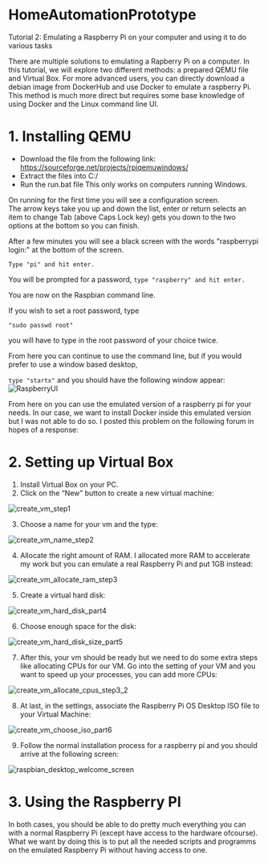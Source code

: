 # HomeAutomationPrototype

Tutorial 2: Emulating a Raspberry Pi on your computer and using it to do various tasks

There are multiple solutions to emulating a Rapberry Pi on a computer. In this tutorial, we will explore two different methods: a prepared QEMU file and Virtual Box.
For more advanced users, you can directly download a debian image from DockerHub and use Docker to emulate a raspberry Pi. This method is much more direct but requires some base knowledge of using Docker and the Linux command line UI.

# 1. Installing QEMU
- Download the file from the following link: https://sourceforge.net/projects/rpiqemuwindows/ 
- Extract the files into C:/
- Run the run.bat file
This only works on computers running Windows.

On running for the first time you will see a configuration screen.  
The arrow keys take you up and down the list, enter or return selects an item to change
Tab (above Caps Lock key) gets you down to the two options at the bottom so you can finish.

After a few minutes you will see a black screen with the words "raspberrypi login:"  at the bottom of the screen. 

``` Type "pi" and hit enter. ```

You will be prompted for a password, 
``` type "raspberry" and hit enter. ```

You are now on the Raspbian command line.

If you wish to set a root password, type

``` "sudo passwd root" ```

you will have to type in the root password of your choice twice.

From here you can continue to use the command line, but if you would prefer to use a window based desktop,

``` type "startx" ``` 
and you should have the following window appear:
![RaspberryUI](https://user-images.githubusercontent.com/71849675/221509913-16800139-a48f-456e-aba3-9450b3d5104f.png)

From here on you can use the emulated version of a raspberry pi for your needs. In our case, we want to install Docker inside this emulated version but I was not able to do so. I posted this problem on the following forum in hopes of a response: 

# 2. Setting up Virtual Box 

1. Install Virtual Box on your PC.
2. Click on the “New” button to create a new virtual machine: 

![create_vm_step1](https://user-images.githubusercontent.com/71849675/233925612-fe12988e-941a-4e9b-9bf1-b60970492550.png)

3. Choose a name for your vm and the type: 

![create_vm_name_step2](https://user-images.githubusercontent.com/71849675/233925609-60046356-23e4-4c2e-b434-8ec2f1dc778c.png)

4. Allocate the right amount of RAM. I allocated more RAM to accelerate my work but you can emulate a real Raspberry Pi and put 1GB instead: 

![create_vm_allocate_ram_step3](https://user-images.githubusercontent.com/71849675/233925606-2ac97de3-2697-4589-adc7-4d1e46c4d43f.png)

5. Create a virtual hard disk:

![create_vm_hard_disk_part4](https://user-images.githubusercontent.com/71849675/233925604-bf014331-9dd1-4fdc-a8f1-44ec8ba9f59c.png)

6. Choose enough space for the disk:

![create_vm_hard_disk_size_part5](https://user-images.githubusercontent.com/71849675/233925603-b324ba65-5bf8-4509-b14c-b357c65dee93.png)

7. After this, your vm should be ready but we need to do some extra steps like allocating CPUs for our VM. Go into the setting of your VM and you want to speed up your processes, you can add more CPUs:

![create_vm_allocate_cpus_step3_2](https://user-images.githubusercontent.com/71849675/233925601-ce6d80ae-659b-4b09-9102-cddc6d2487ee.png)

8. At last, in the settings, associate the Raspberry Pi OS Desktop ISO file to your Virtual Machine:

![create_vm_choose_iso_part6](https://user-images.githubusercontent.com/71849675/233925600-ce46d5ac-ad44-4e4e-a0ec-598a942f1beb.png)

9. Follow the normal installation process for a raspberry pi and you should arrive at the following screen:

![raspbian_desktop_welcome_screen](https://user-images.githubusercontent.com/71849675/233925596-5fb64b47-20af-4810-85d6-2fdd08bb7e1c.png)


# 3. Using the Raspberry PI
In both cases, you should be able to do pretty much everything you can with a normal Raspberry Pi (except have access to the hardware ofcourse). What we want by doing this is to put all the needed scripts and programms on the emulated Raspberry Pi without having access to one. 


